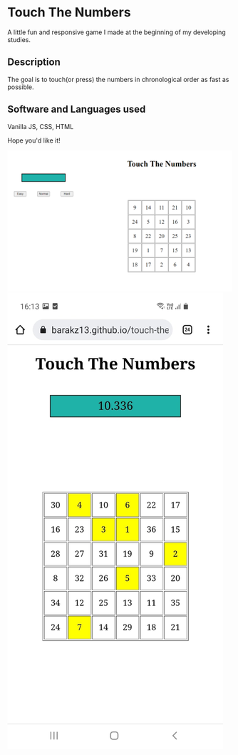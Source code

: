 # Touch The Numbers

A little fun and responsive game I made at the beginning of my developing studies.

## Description
The goal is to touch(or press) the numbers in chronological order as fast as possible.

## Software and Languages used

Vanilla JS, CSS, HTML

Hope you'd like it!

![My Image](ttnfull.png)
![My Image](ttnmobile.jpeg)
